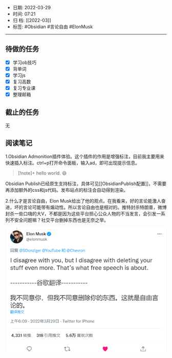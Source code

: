   - 日期: 2022-03-29
- 时间: 07:21
- 归 档: [[2022-03]]
- 标签: #Obsidian #言论自由 #ElonMusk 
---

## 待做的任务

- [x] 学习ob技巧
- [x] 背单词
- [x] 学习js
- [x] 复习高数
- [x] 复习专业课
- [x] 整理邮箱

## 截止的任务

无

## 阅读笔记

1.Obsidian Admonition插件体验。这个插件的作用是增强标注，目前我主要用来快速插入标注。ctrl+p打开命令面板，输入ad，即可出现提示信息。

> [!note]+
> hello world. 😄

Obsidian Publish已经原生支持标注，具体可见[[ObsidianPublish配置]]，不需要再添加额外的css和js代码。发布站点的标注会自动得到渲染。

2.什么才是言论自由，Elon Musk给出了他的观点。在我看来，好的言论能激人奋进，坏的言论可能带有煽动性。所以言论自由也是相对的。推特封杀特朗普，微博封杀一些口嗨的大V，不都是因为这些平台担心公众人物的不当发言，会引发一系列不安全问题嘛？社交平台删掉东西也是无奈之举。

![](media/1tLR6HM3hWbVPyi.png)







